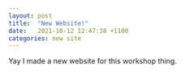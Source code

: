 ```yaml
---
layout: post
title:  "New Website!"
date:   2021-10-12 12:47:38 +1100
categories: new site
---
```

Yay I made a new website for this workshop thing. 